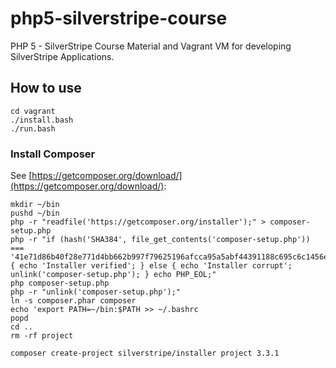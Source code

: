 # php5-silverstripe-course
PHP 5 - SilverStripe Course Material and Vagrant VM for developing SilverStripe Applications.

## How to use

```
cd vagrant
./install.bash
./run.bash
```

### Install Composer

See [https://getcomposer.org/download/](https://getcomposer.org/download/):

```
mkdir ~/bin
pushd ~/bin
php -r "readfile('https://getcomposer.org/installer');" > composer-setup.php
php -r "if (hash('SHA384', file_get_contents('composer-setup.php')) === '41e71d86b40f28e771d4bb662b997f79625196afcca95a5abf44391188c695c6c1456e16154c75a211d238cc3bc5cb47') { echo 'Installer verified'; } else { echo 'Installer corrupt'; unlink('composer-setup.php'); } echo PHP_EOL;"
php composer-setup.php
php -r "unlink('composer-setup.php');"
ln -s composer.phar composer
echo 'export PATH=~/bin:$PATH >> ~/.bashrc
popd
cd ..
rm -rf project

composer create-project silverstripe/installer project 3.3.1
```
